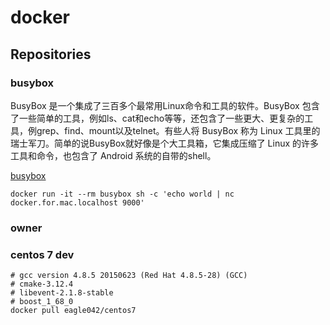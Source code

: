 # docker

## Repositories

### busybox

BusyBox 是一个集成了三百多个最常用Linux命令和工具的软件。BusyBox 包含了一些简单的工具，例如ls、cat和echo等等，还包含了一些更大、更复杂的工具，例grep、find、mount以及telnet。有些人将 BusyBox 称为 Linux 工具里的瑞士军刀。简单的说BusyBox就好像是个大工具箱，它集成压缩了 Linux 的许多工具和命令，也包含了 Android 系统的自带的shell。

[busybox](https://busybox.net/)

```
docker run -it --rm busybox sh -c 'echo world | nc docker.for.mac.localhost 9000'
```

### owner

### centos 7 dev

```
# gcc version 4.8.5 20150623 (Red Hat 4.8.5-28) (GCC)
# cmake-3.12.4
# libevent-2.1.8-stable
# boost_1_68_0
docker pull eagle042/centos7
```
